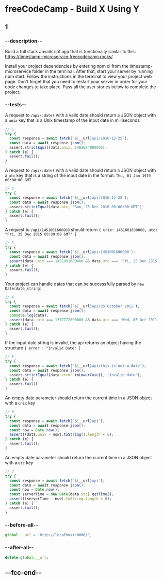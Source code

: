# freeCodeCamp - Build X Using Y

## 1

### --description--

Build a full stack JavaScript app that is functionally similar to this: https://timestamp-microservice.freecodecamp.rocks/

Install your project dependencies by entering npm ci from the timestamp-microservice folder in the terminal. After that, start your server by running npm start. Follow the instructions in the terminal to view your project web page. Don't forget that you need to restart your server in order for your code changes to take place. Pass all the user stories below to complete the project.

### --tests--

A request to `/api/:date?` with a valid date should return a JSON object with a `unix` key that is a Unix timestamp of the input date in milliseconds

```js
// 1
try {
  const response = await fetch(`${__url}api/2016-12-25`);
  const data = await response.json();
  assert.strictEqual(data.unix, 1482624000000);
} catch (e) {
  assert.fail();
}
```

A request to `/api/:date?` with a valid date should return a JSON object with a `utc` key that is a string of the input date in the format: `Thu, 01 Jan 1970 00:00:00 GMT`

```js
// 2
try {
  const response = await fetch(`${__url}api/2016-12-25`);
  const data = await response.json();
  assert.strictEqual(data.utc, 'Sun, 25 Dec 2016 00:00:00 GMT');
} catch (e) {
  assert.fail();
}
```

A request to `/api/1451001600000` should return `{ unix: 1451001600000, utc: "Fri, 25 Dec 2015 00:00:00 GMT" }`

```js
// 3
try {
  const response = await fetch(`${__url}api/1451001600000`);
  const data = await response.json();
  assert(data.unix === 1451001600000 && data.utc === 'Fri, 25 Dec 2015 00:00:00 GMT');
} catch (e) {
  assert.fail();
}
```

Your project can handle dates that can be successfully parsed by `new Date(date_string)`

```js
// 4
try {
  const response = await fetch(`${__url}api/05 October 2011`);
  const data = await response.json();
  console.log(data);
  assert(data.unix === 1317772800000 && data.utc === 'Wed, 05 Oct 2011 00:00:00 GMT');
} catch (e) {
  assert.fail();
}
```

If the input date string is invalid, the api returns an object having the structure `{ error : "Invalid Date" }`

```js
// 5
try {
  const response = await fetch(`${__url}api/this-is-not-a-date`);
  const data = await response.json();
  assert.strictEqual(data.error.toLowerCase(), 'invalid date');
} catch (e) {
  assert.fail()
}
```

An empty date parameter should return the current time in a JSON object with a `unix` key

```js
// 6
try {
  const response = await fetch(`${__url}api`);
  const data = await response.json();
  const now = Date.now();
  assert((data.unix - now).toString().length < 6);
} catch (e) {
  assert.fail();
}
```

An empty date parameter should return the current time in a JSON object with a `utc` key

```js
// 7
try {
  const response = await fetch(`${__url}api`);
  const data = await response.json();
  const now = Date.now();
  const serverTime = new Date(data.utc).getTime();
  assert((serverTime - now).toString.length < 6);
} catch (e) {
  assert.fail();
}
```

### --before-all--

```js
global.__url = 'http://localhost:8000/';
```

### --after-all--

```js
delete global.__url;
```

## --fcc-end--

